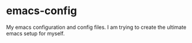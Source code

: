 # emacs-config
My emacs configuration and config files. I am trying to create the ultimate emacs setup for myself.
